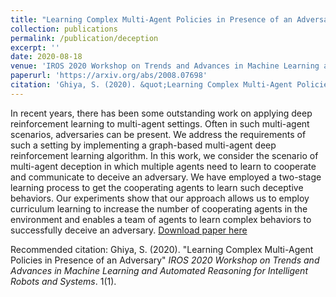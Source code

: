 ```yaml
---
title: "Learning Complex Multi-Agent Policies in Presence of an Adversary"
collection: publications
permalink: /publication/deception
excerpt: ''
date: 2020-08-18
venue: 'IROS 2020 Workshop on Trends and Advances in Machine Learning and Automated Reasoning for Intelligent Robots and Systems'
paperurl: 'https://arxiv.org/abs/2008.07698'
citation: 'Ghiya, S. (2020). &quot;Learning Complex Multi-Agent Policies in Presence of an Adversary&quot; <i>IROS 2020 Workshop on Trends and Advances in Machine Learning and Automated Reasoning for Intelligent Robots and Systems</i>. 1(1).'
---
```

In recent years, there has been some outstanding work on applying deep reinforcement learning to multi-agent settings. Often in such multi-agent scenarios, adversaries can be present. We address the requirements of such a setting by implementing a graph-based multi-agent deep reinforcement learning algorithm. In this work, we consider the scenario of multi-agent deception in which multiple agents need to learn to cooperate and communicate to deceive an adversary. We have employed a two-stage learning process to get the cooperating agents to learn such deceptive behaviors. Our experiments show that our approach allows us to employ curriculum learning to increase the number of cooperating agents in the environment and enables a team of agents to learn complex behaviors to successfully deceive an adversary.
[Download paper here](https://arxiv.org/pdf/2008.07698.pdf)

Recommended citation: Ghiya, S. (2020). &quot;Learning Complex Multi-Agent Policies in Presence of an Adversary&quot; <i>IROS 2020 Workshop on Trends and Advances in Machine Learning and Automated Reasoning for Intelligent Robots and Systems</i>. 1(1).
